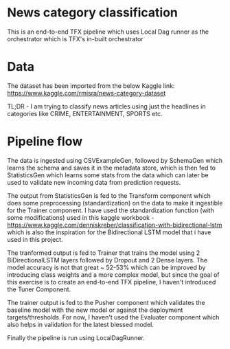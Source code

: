 # News category classification

This is an end-to-end TFX pipeline which uses Local Dag runner as the orchestrator which is TFX's in-built orchestrator

# Data
The dataset has been imported from the below Kaggle link:
https://www.kaggle.com/rmisra/news-category-dataset

TL;DR - I am trying to classify news articles using just the headlines in categories like CRIME, ENTERTAINMENT, SPORTS etc.

# Pipeline flow
The data is ingested using CSVExampleGen, followed by SchemaGen which learns the schema and saves it in the metadata store, which is then fed to StatisticsGen which learns some stats from the data which can later be used to validate new incoming data from prediction requests. 

The output from StatisticsGen is fed to the Transform component which does some preprocessing (standardization) on the data to make it ingestible for the Trainer component. I have used the standardization function (with some modifications) used in this kaggle workbook - https://www.kaggle.com/denniskreber/classification-with-bidirectional-lstm which is also the inspiration for the Bidirectional LSTM model that i have used in this project.

The tranformed output is fed to Trainer that trains the model using 2 BiDirectionalLSTM layers followed by Dropout and 2 Dense layers. The model accuracy is not that great ~ 52-53% which can be improved by introducing class weights and a more complex model, but since the goal of this exercise is to create an end-to-end TFX pipeline, I haven't introduced the Tuner Component.

The trainer output is fed to the Pusher component which validates the baseline model with the new model or against the deployment targets/thresholds. For now, I haven't used the Evaluater component which also helps in validation for the latest blessed model.

Finally the pipeline is run using LocalDagRunner.
